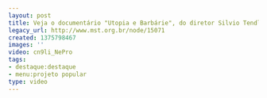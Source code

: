 ```yaml
---
layout: post
title: Veja o documentário "Utopia e Barbárie", do diretor Silvio Tendler
legacy_url: http://www.mst.org.br/node/15071
created: 1375798467
images: ''
video: cn9li_NePro
tags:
- destaque:destaque
- menu:projeto popular
type: video
---
```

<p>&nbsp;</p><p style="text-align: center;"><object data="http://www.youtube.com/v/cn9li_NePro&amp;feature" type="application/x-shockwave-flash" height="500" width="600"><param name="data" value="http://www.youtube.com/v/cn9li_NePro&amp;feature"><param name="src" value="http://www.youtube.com/v/cn9li_NePro&amp;feature"></object></p>
